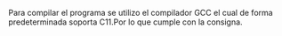 Para compilar el programa se utilizo el compilador GCC el cual de forma predeterminada soporta C11.Por lo que cumple con la consigna.

 
